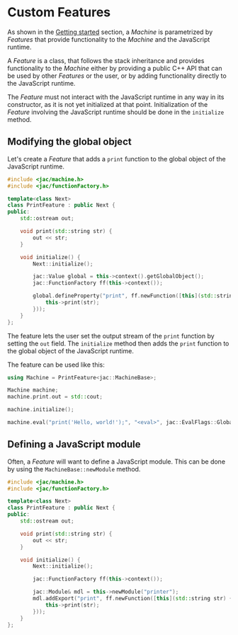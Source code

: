 # Custom Features

As shown in the [Getting started](getting-started.md) section, a *Machine* is parametrized by *Features* that provide functionality to the
*Machine* and the JavaScript runtime.

A *Feature* is a class, that follows the stack inheritance and provides functionality to the *Machine* either by providing a public C++ API
that can be used by other *Features* or the user, or by adding functionality directly to the JavaScript runtime.

The *Feature* must not interact with the JavaScript runtime in any way in its constructor, as it is not yet initialized at that point.
Initialization of the *Feature* involving the JavaScript runtime should be done in the `initialize` method.

## Modifying the global object

Let's create a *Feature* that adds a `print` function to the global object of the JavaScript runtime.

```cpp
#include <jac/machine.h>
#include <jac/functionFactory.h>

template<class Next>
class PrintFeature : public Next {
public:
    std::ostream out;

    void print(std::string str) {
        out << str;
    }

    void initialize() {
        Next::initialize();

        jac::Value global = this->context().getGlobalObject();
        jac::FunctionFactory ff(this->context());

        global.defineProperty("print", ff.newFunction([this](std::string str) {
            this->print(str);
        }));
    }
};
```

The feature lets the user set the output stream of the `print` function by setting the `out` field. The `initialize` method then adds the `print` function to the global object of the JavaScript runtime.

The feature can be used like this:

```cpp
using Machine = PrintFeature<jac::MachineBase>;

Machine machine;
machine.print.out = std::cout;

machine.initialize();

machine.eval("print('Hello, world!');", "<eval>", jac::EvalFlags::Global);
```

## Defining a JavaScript module

Often, a *Feature* will want to define a JavaScript module. This can be done by using the `MachineBase::newModule` method.

```cpp
#include <jac/machine.h>
#include <jac/functionFactory.h>

template<class Next>
class PrintFeature : public Next {
public:
    std::ostream out;

    void print(std::string str) {
        out << str;
    }

    void initialize() {
        Next::initialize();

        jac::FunctionFactory ff(this->context());

        jac::Module& mdl = this->newModule("printer");
        mdl.addExport("print", ff.newFunction([this](std::string str) {
            this->print(str);
        }));
    }
};
```
